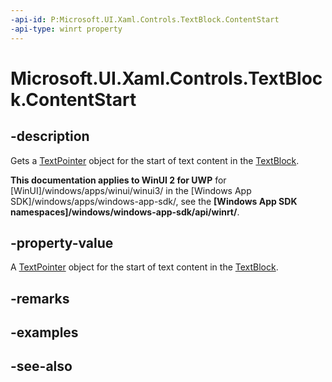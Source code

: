 ```yaml
---
-api-id: P:Microsoft.UI.Xaml.Controls.TextBlock.ContentStart
-api-type: winrt property
---
```


<!-- Property syntax
public Windows.UI.Xaml.Documents.TextPointer ContentStart { get; }
-->

# Microsoft.UI.Xaml.Controls.TextBlock.ContentStart

## -description
Gets a [TextPointer](../microsoft.ui.xaml.documents/textpointer.md) object for the start of text content in the [TextBlock](textblock.md).

**This documentation applies to WinUI 2 for UWP** for [WinUI]/windows/apps/winui/winui3/ in the [Windows App SDK]/windows/apps/windows-app-sdk/, see the **[Windows App SDK namespaces]/windows/windows-app-sdk/api/winrt/**.

## -property-value
A [TextPointer](../microsoft.ui.xaml.documents/textpointer.md) object for the start of text content in the [TextBlock](textblock.md).

## -remarks

## -examples

## -see-also
